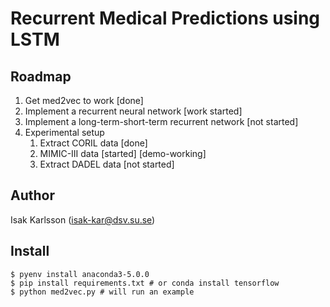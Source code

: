 Recurrent Medical Predictions using LSTM
========================================

Roadmap
-------

1) Get med2vec to work [done]
2) Implement a recurrent neural network [work started]
3) Implement a long-term-short-term recurrent network [not started]
4) Experimental setup
   1) Extract CORIL data [done]
   2) MIMIC-III data [started] [demo-working]
   3) Extract DADEL data [not started]

Author
------
Isak Karlsson (isak-kar@dsv.su.se)


Install
-------

    $ pyenv install anaconda3-5.0.0
    $ pip install requirements.txt # or conda install tensorflow
    $ python med2vec.py # will run an example